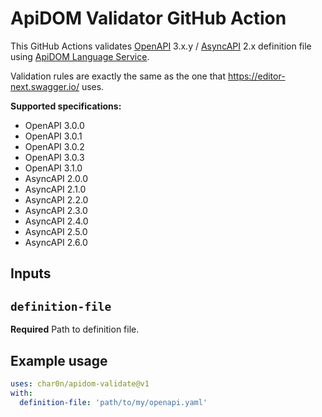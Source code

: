 # ApiDOM Validator GitHub Action

This GitHub Actions validates [OpenAPI](https://github.com/OAI/OpenAPI-Specification/tree/main/versions) 
3.x.y / [AsyncAPI](https://github.com/OAI/OpenAPI-Specification/tree/main/versions) 2.x definition file
using [ApiDOM Language Service](https://github.com/swagger-api/apidom).

Validation rules are exactly the same as the one that https://editor-next.swagger.io/ uses.

**Supported specifications:**

- OpenAPI 3.0.0
- OpenAPI 3.0.1
- OpenAPI 3.0.2
- OpenAPI 3.0.3
- OpenAPI 3.1.0
- AsyncAPI 2.0.0
- AsyncAPI 2.1.0
- AsyncAPI 2.2.0
- AsyncAPI 2.3.0
- AsyncAPI 2.4.0
- AsyncAPI 2.5.0
- AsyncAPI 2.6.0

## Inputs

## `definition-file`

**Required** Path to definition file.


## Example usage

```yaml
uses: char0n/apidom-validate@v1
with:
  definition-file: 'path/to/my/openapi.yaml'
```
